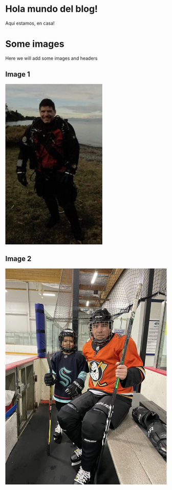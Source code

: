 # Hola mundo del blog!

Aqui estamos, en casa!

# Some images

Here we will add some images and headers

## Image 1

![image-1](/images/image-1/image-1.jpg)

## Image 2

![image-2](/images/image-2.jpg)